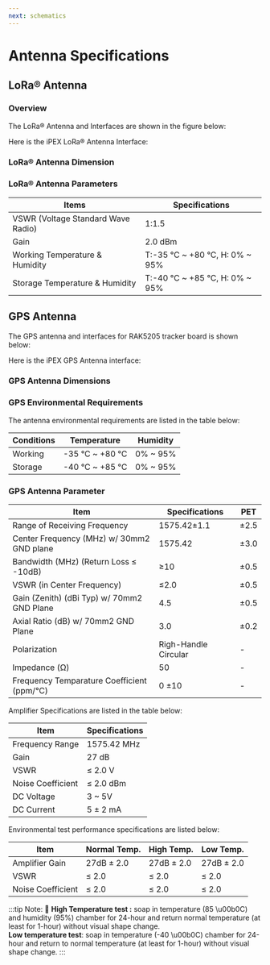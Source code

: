 ```yaml
---
next: schematics
---
```


# Antenna Specifications

## LoRa® Antenna

### Overview

The LoRa® Antenna and Interfaces are shown in the figure below:

<rk-img
  src="/assets/images/datasheet/rak5205/rp-sma-male-connector-of-lora®-antenna.jpg"
  width="50%"
  figure-number="1"
  caption="RP-SMA Male Connector of LoRa® Antenna"
/>

Here is the iPEX LoRa® Antenna Interface:

<rk-img
  src="/assets/images/datasheet/rak5205/ipex-antenna-interface-for-lora®-antenna.jpg"
  width="75%"
  figure-number="2"
  caption="iPex Antenna Interface for LoRa® Antenna"
/>

### LoRa® Antenna Dimension

<rk-img
  src="/assets/images/datasheet/rak5205/lora®-antenna-dimension.jpg"
  width="50%"
  figure-number="3"
  caption="LoRa® Antenna Dimension"
/>

### LoRa® Antenna Parameters

| Items | Specifications | 
| ---- | ---- | 
| VSWR (Voltage Standard Wave Radio) | 1:1.5 | 
| Gain | 2.0 dBm | 
| Working Temperature &amp; Humidity | T:-35 °C ~ +80 °C, H: 0% ~ 95% | 
| Storage Temperature &amp; Humidity | T:-40 °C ~ +85 °C, H: 0% ~ 95% | 


## GPS Antenna

The GPS antenna and interfaces for RAK5205 tracker board is shown below:

<rk-img
  src="/assets/images/datasheet/rak5205/sma-female-interface-for-gps.jpg"
  width="75%"
  figure-number="4"
  caption="SMA Female Interface for GPS"
/>

Here is the iPEX GPS Antenna interface:

<rk-img
  src="/assets/images/datasheet/rak5205/ipex-interface-for-gps-antenna.jpg"
  width="75%"
  figure-number="5"
  caption="iPex Interface for GPS Antenna"
/>

### GPS Antenna Dimensions

<rk-img
  src="/assets/images/datasheet/rak5205/gps-antenna-dimension.jpg"
  width="50%"
  figure-number="6"
  caption="GPS Antenna Dimension"
/>

### GPS Environmental Requirements

The antenna environmental requirements are listed in the table below:

| Conditions | Temperature | Humidity | 
| ---- | ---- | ---- | 
| Working | -35 °C ~ +80 °C | 0% ~ 95% | 
| Storage | -40 °C ~ +85 °C | 0% ~ 95% | 


### GPS Antenna Parameter

| Item | Specifications | PET | 
| ---- | ---- | ---- | 
| Range of Receiving Frequency | 1575.42±1.1 | ±2.5 | 
| Center Frequency (MHz) w/ 30mm2 GND plane | 1575.42 | ±3.0 | 
| Bandwidth (MHz) (Return Loss ≤ -10dB) | ≥10 | ±0.5 | 
| VSWR (in Center Frequency) | ≤2.0 | ±0.5 | 
| Gain (Zenith) (dBi Typ) w/ 70mm2 GND Plane | 4.5 | ±0.5 | 
| Axial Ratio (dB) w/ 70mm2 GND Plane | 3.0 | ±0.2 | 
| Polarization | Righ-Handle Circular | - | 
| Impedance (Ω) | 50 | - | 
| Frequency Temparature Coefficient (ppm/°C) | 0 ±10 | - | 


Amplifier Specifications are listed in the table below:

| Item | Specifications | 
| ---- | ---- | 
| Frequency Range | 1575.42 MHz | 
| Gain | 27 dB | 
| VSWR | ≤ 2.0 V | 
| Noise Coefficient | ≤ 2.0 dBm | 
| DC Voltage | 3 ~ 5V | 
| DC Current | 5 ± 2 mA | 


Environmental test performance specifications are listed below:

| Item | Normal Temp. | High Temp. | Low Temp. | 
| ---- | ---- | ---- | ---- | 
| Amplifier Gain | 27dB ± 2.0 | 27dB ± 2.0 | 27dB ± 2.0 | 
| VSWR | ≤ 2.0 | ≤ 2.0 | ≤ 2.0 | 
| Noise Coefficient | ≤ 2.0 | ≤ 2.0 | ≤ 2.0 | 

:::tip Note:
:pencil: **High Temperature test :**  soap in temperature (85 \u00b0C) and humidity (95%) chamber for 24-hour and return normal temperature (at least for 1-hour) without visual shape change.<br> **Low temperature test**: soap in temperature (-40 \u00b0C) chamber for 24-hour and return to normal temperature (at least for 1-hour) without visual shape change.
:::




